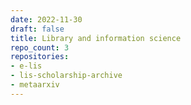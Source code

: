 ```yaml
---
date: 2022-11-30
draft: false
title: Library and information science
repo_count: 3
repositories:
- e-lis
- lis-scholarship-archive
- metaarxiv
---
```



